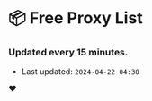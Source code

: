 # :package: Free Proxy List
### Updated every 15 minutes.

- Last updated: `2024-04-22 04:30`

:heart:
